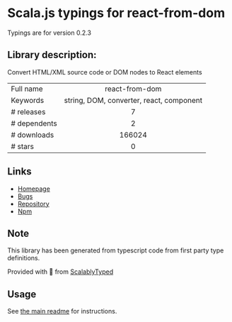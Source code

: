 
# Scala.js typings for react-from-dom

Typings are for version 0.2.3

## Library description:
Convert HTML/XML source code or DOM nodes to React elements

|                    |                 |
| ------------------ | :-------------: |
| Full name          | react-from-dom |
| Keywords           | string, DOM, converter, react, component |
| # releases         | 7 |
| # dependents       | 2 |
| # downloads        | 166024 |
| # stars            | 0 |

## Links
- [Homepage](https://github.com/gilbarbara/react-from-dom#readme)
- [Bugs](https://github.com/gilbarbara/react-from-dom/issues)
- [Repository](https://github.com/gilbarbara/react-from-dom)
- [Npm](https://www.npmjs.com/package/react-from-dom)
    


## Note
This library has been generated from typescript code from first party type definitions.

Provided with :purple_heart: from [ScalablyTyped](https://github.com/oyvindberg/ScalablyTyped)

## Usage
See [the main readme](../../readme.md) for instructions.


